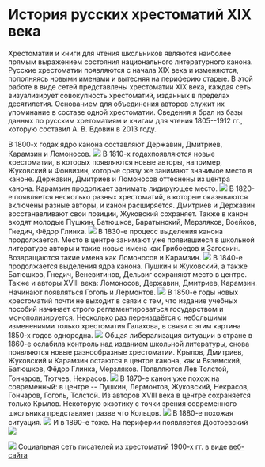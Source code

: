 # История русских хрестоматий XIX века
Хрестоматии и книги для чтения школьников являются наиболее прямым выражением состояния национального литературного канона. Русские хрестоматии появляются с начала XIX века и изменяются, пополняясь новыми именами и вытесняя на периферию старые.
В этой работе в виде сетей представлены хрестоматии XIX века, каждая сеть визуализирует совокупность хрестоматий, изданных в пределах десятилетия. Основанием для объединения авторов служит их упоминание в составе одной хрестоматии. Сведения я брал из базы данных по русским хретоматиям и книгам для чтения 1805--1912 гг., которую составил А. В. Вдовин в 2013 году.

В 1800-х годах ядро канона составляют Державин, Дмитриев, Карамзин и Ломоносов.
![](https://github.com/calturins/calturins/blob/master/1800.png)
В 1810-х годахпоявляются новые хрестоматии, в которых появляются новые авторы, например, Жуковский и Фонвизин, которые сразу же занимают значимое место в каноне. Державин, Дмитриев и Ломоносов оттеснены из центра канона. Карамзин продолжает занимать лидирующее место.
![](https://github.com/calturins/calturins/blob/master/1810.png)
В 1820-е появляется несколько разных хрестоматий, в которые оказываются включены разные авторы, и канон расширяется. Дмитриев и Державин восстанавливают свои позиции, Жуковский сохраняет. Также в канон входят молодые Пушкин, Батюшков, Баратынский, Мерзляков, Воейков, Гнедич, Фёдор Глинка. 
![](https://github.com/calturins/calturins/blob/master/1820.png)
В 1830-е процесс выделения канона продолжается. Место в центре занимают уже появившиеся в школьной литературе авторы и такие новые имена как Грибоедов и Загоскин. Возвращаются такие имена как Ломоносов и Карамзин.
![](https://github.com/calturins/calturins/blob/master/1830.png)
В 1840-е продолжается выделения ядра канона. Пушкин и Жуковский, а также Батюшков, Гнедич, Веневитинов, Дельвиг сохраняют место в центре. Также и авторы XVIII века: Ломоносов, Державин, Дмитриев, Карамзин. Начинают появляться Гоголь и Лермонтов.
![](https://github.com/calturins/calturins/blob/master/1840.png)
В 1850-е годы новых хрестоматий почти не выходит в связи с тем, что издание учебных пособий начинает строго регламентироваться государством и монополизируется. Несколько раз переиздаётся с небольшими изменениями только хрестоматия Галахова, в связи с этим картина 1850-х годов однородна.
![](https://github.com/calturins/calturins/blob/master/1850.png)
Общая либерализация ситуации в стране в 1860-е ослабила контроль над изданием школьной литературы, снова появляются новые разнообразные хрестоматии. Крылов, Дмитриев, Жуковский и Карамзин остаются в центре канона, как и Вяземский, Батюшков, Фёдор Глинка, Мерзляков. Появляются Лев Толстой, Гончаров, Тютчев, Некрасов.
![](https://github.com/calturins/calturins/blob/master/1860.png)
В 1870-е канон уже похож на современный: в центре -- Пушкин, Лермонтов, Жуковский, Некрасов, Гончаров, Гоголь, Толстой. Из авторов XVIII века в центре сохраняется только Крылов. Некоторую экзотику с точки зрения современного школьника представляет разве что Кольцов.
![](https://github.com/calturins/calturins/blob/master/1870.png)
В 1880-е похожая ситуация.
![](https://github.com/calturins/calturins/blob/master/1880.png)
И в 1890-е тоже. На периферии появляется Достоевский
![](https://github.com/calturins/calturins/blob/master/1890.png)

![](https://github.com/calturins/calturins/blob/master/1900.png)
Социальная сеть писателей из хрестоматий 1900-х гг. в виде [веб-сайта](https://calturins.github.io/russian_anthologies "веб-сайта")

